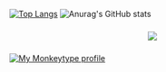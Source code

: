 [![Top Langs](https://github-readme-stats.vercel.app/api/top-langs/?username=ricfrst&theme=radical)](https://github.com/anuraghazra/github-readme-stats)
![Anurag's GitHub stats](https://github-readme-stats.vercel.app/api?username=ricfrst&show_icons=true&theme=radical)


###

<div align="center">
  <img src="https://profile-counter.glitch.me/ricfrst/count.svg?"  />
</div>

###

<a href="https://monkeytype.com/profile/rfurst">
    <img src="https://raw.githubusercontent.com/ricfrst/ricfrst/monkeytype-readme/monkeytype-readme-lb.svg" alt="My Monkeytype profile" />
</a>

